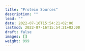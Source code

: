 ```yaml
---
title: "Protein Sources"
description: ""
lead: ""
date: 2022-07-16T15:54:21+02:00
lastmod: 2022-07-16T15:54:21+02:00
draft: false
images: []
weight: 999
---
```

